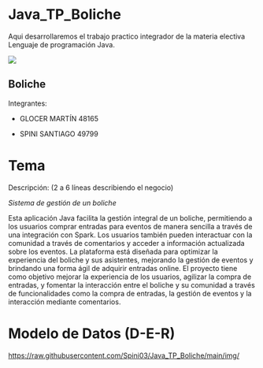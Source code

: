 # Java_TP_Boliche
Aqui desarrollaremos el trabajo practico integrador de la materia electiva Lenguaje de programación Java.

**![](https://lh4.googleusercontent.com/ptjW-3iL9bTm5-C0QnpPKPrbyWRCVwPkUOvZBuJr4xk9ARJoB-mCguPI2OWRdajDE_Clo8_EcuzgCgXgnpppYL8HTSKqTSLk_Xk02xyIznusYUBmW0DocNbAnecqq-M3hW8DsDbdrfFq3C99JKxl_Qs)**

## Boliche

 Integrantes:
 

 - GLOCER MARTÍN 48165
   
  *  SPINI SANTIAGO 49799

# Tema

Descripción: (2 a 6 líneas describiendo el negocio)

*Sistema de gestión de un boliche*

Esta aplicación Java facilita la gestión integral de un boliche, permitiendo a los usuarios comprar entradas para eventos de manera sencilla a través de una integración con Spark. Los usuarios también pueden interactuar con la comunidad a través de comentarios y acceder a información actualizada sobre los eventos. La plataforma está diseñada para optimizar la experiencia del boliche y sus asistentes, mejorando la gestión de eventos y brindando una forma ágil de adquirir entradas online.
El proyecto tiene como objetivo mejorar la experiencia de los usuarios, agilizar la compra de entradas, y fomentar la interacción entre el boliche y su comunidad a través de funcionalidades como la compra de entradas, la gestión de eventos y la interacción mediante comentarios.

# Modelo de Datos (D-E-R)
https://raw.githubusercontent.com/Spini03/Java_TP_Boliche/main/img/
